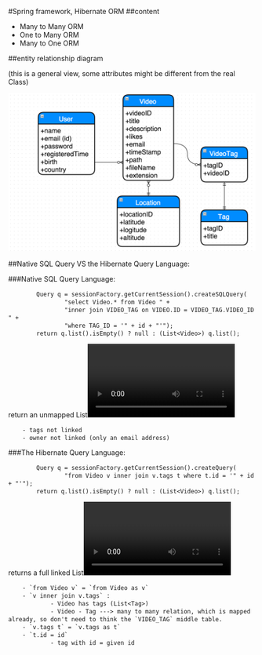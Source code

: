 #Spring framework, Hibernate ORM
##content

- Many to Many ORM
- One to Many ORM
- Many to One ORM

##entity relationship diagram

(this is a general view, some attributes might be different from the real Class)

![entity relationship diagram](doc/orm.png)

##Native SQL Query VS the Hibernate Query Language:

###Native SQL Query Language:

```
        Query q = sessionFactory.getCurrentSession().createSQLQuery(
                "select Video.* from Video " +
                "inner join VIDEO_TAG on VIDEO.ID = VIDEO_TAG.VIDEO_ID " +
                "where TAG_ID = '" + id + "'");
        return q.list().isEmpty() ? null : (List<Video>) q.list();
```
return an unmapped List<Video> object which is directly form the 'VIDEO' table,
        
        - tags not linked
        - owner not linked (only an email address)


###The Hibernate Query Language:


```
        Query q = sessionFactory.getCurrentSession().createQuery(
                "from Video v inner join v.tags t where t.id = '" + id + "'");
        return q.list().isEmpty() ? null : (List<Video>) q.list();
```

returns a full linked List<video> object with its tags and owner information.

        - `from Video v` = `from Video as v`
        - `v inner join v.tags` : 
                - Video has tags (List<Tag>) 
                - Video - Tag ---> many to many relation, which is mapped already, so don't need to think the `VIDEO_TAG` middle table.
        - `v.tags t` = `v.tags as t`
        - `t.id = id`
                - tag with id = given id
   
                    